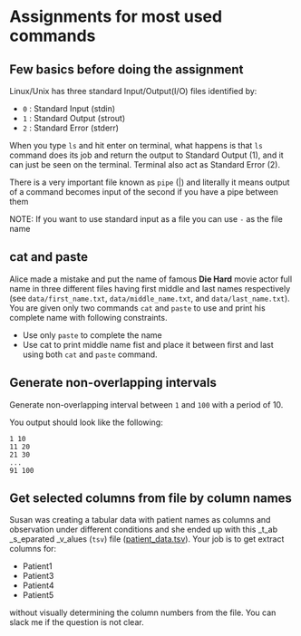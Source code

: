 # Assignments for most used commands

## Few basics before doing the assignment

Linux/Unix has three standard Input/Output(I/O) files identified by: 

- `0` : Standard Input (stdin)
- `1` : Standard Output (strout)
- `2` : Standard Error (stderr)

When you type `ls` and hit enter on terminal, what happens is that `ls` command
does its job and return the output to Standard Output (1), and it can just be
seen on the terminal. Terminal also act as Standard Error (2). 

There is a very important file known as `pipe` (|) and literally it means
output of a command becomes input of the second if you have a pipe between them

NOTE: If you want to use standard input as a file you can use `-` as the file name 


## cat and paste

Alice made a mistake and put the name of famous **Die Hard** movie actor full name
in three different files having first middle and last names respectively (see
`data/first_name.txt`, `data/middle_name.txt`, and `data/last_name.txt`). You
are given only two commands `cat` and `paste` to use and print his complete
name with following constraints. 

- Use only `paste` to complete the name
- Use cat to print middle name fist and place it between first and last using
  both `cat` and `paste` command.

## Generate non-overlapping intervals

Generate non-overlapping interval between `1` and `100` with a period of 10.

You output should look like the following:
```
1 10
11 20
21 30 
...
91 100
```

## Get selected columns from file by column names

Susan was creating a tabular data with patient names as columns and observation
under different conditions and she ended up with this _t_ab _s_eparated _v_alues (`tsv`)
file ([patient_data.tsv](./data/patient_data.tsv)). Your job is to get extract columns for:

- Patient1 
- Patient3
- Patient4
- Patient5

without visually determining the column numbers from the file. You can slack me if the question is not clear.
